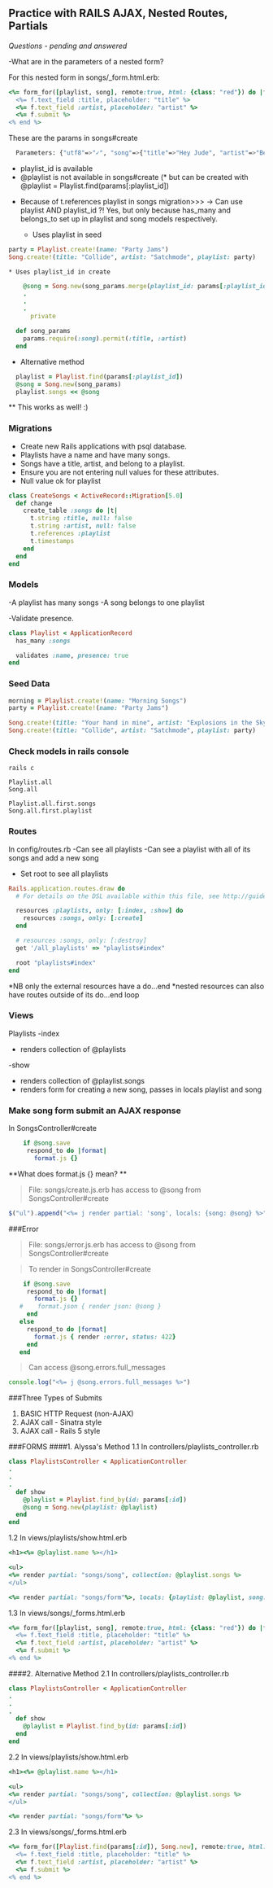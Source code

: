 ## Practice with RAILS AJAX, Nested Routes, Partials

*Questions - pending and answered*
 
-What are in the parameters of a nested form?

For this nested form in songs/_form.html.erb:
```ruby
<%= form_for([playlist, song], remote:true, html: {class: "red"}) do |f| %>
  <%= f.text_field :title, placeholder: "title" %>
  <%= f.text_field :artist, placeholder: "artist" %>
  <%= f.submit %>
<% end %>
```

These are the params in songs#create
```bash
  Parameters: {"utf8"=>"✓", "song"=>{"title"=>"Hey Jude", "artist"=>"Beatles"}, "commit"=>"Create Song", "playlist_id"=>"2"}
```
* playlist_id is available
* @playlist is not available in songs#create
(* but can be created with @playlist = Playlist.find(params[:playlist_id])

- Because of t.references playlist in songs migration>>>
  -> Can use playlist AND playlist_id ?! Yes, but only because has_many and belongs_to set up in playlist and song models respectively.
  
  * Uses playlist in seed
```ruby
party = Playlist.create!(name: "Party Jams")
Song.create!(title: "Collide", artist: "Satchmode", playlist: party)
```
    * Uses playlist_id in create
```ruby 
    @song = Song.new(song_params.merge(playlist_id: params[:playlist_id]))
    .
    .
    .
      private

  def song_params
    params.require(:song).permit(:title, :artist)
  end
```
  * Alternative method 
  ```ruby
    playlist = Playlist.find(params[:playlist_id])
    @song = Song.new(song_params)
    playlist.songs << @song
  ```
  ** This works as well! :)


### Migrations
- Create new Rails applications with psql database.
- Playlists have a name and have many songs.
- Songs have a title, artist, and belong to a playlist.
- Ensure you are not entering null values for these attributes. 
- Null value ok for playlist
```ruby
class CreateSongs < ActiveRecord::Migration[5.0]
  def change
    create_table :songs do |t|
      t.string :title, null: false
      t.string :artist, null: false
      t.references :playlist
      t.timestamps
    end
  end
end
```


### Models
-A playlist has many songs
-A song belongs to one playlist

-Validate presence.
```ruby
class Playlist < ApplicationRecord
  has_many :songs

  validates :name, presence: true
end
```

### Seed Data
```ruby 
morning = Playlist.create!(name: "Morning Songs")
party = Playlist.create!(name: "Party Jams")

Song.create!(title: "Your hand in mine", artist: "Explosions in the Sky", playlist: morning)
Song.create!(title: "Collide", artist: "Satchmode", playlist: party)
```

### Check models in rails console
```irb 
rails c

Playlist.all
Song.all

Playlist.all.first.songs
Song.all.first.playlist
```

### Routes
In config/routes.rb
-Can see all playlists
-Can see a playlist with all of its songs and add a new song 
- Set root to see all playlists
```ruby
Rails.application.routes.draw do
  # For details on the DSL available within this file, see http://guides.rubyonrails.org/routing.html

  resources :playlists, only: [:index, :show] do
    resources :songs, only: [:create]
  end

  # resources :songs, only: [:destroy]
  get '/all_playlists' => "playlists#index"

  root "playlists#index"
end
```

*NB only the external resources have a do...end
*nested resources can also have routes outside of its do...end loop

### Views
Playlists 
-index 
  - renders collection of @playlists
  
-show
 - renders collection of @playlist.songs
 - renders form for creating a new song, passes in locals playlist and song 
 
 ### Make song form submit an AJAX response
 
 In SongsController#create
 ```ruby
     if @song.save
      respond_to do |format|
        format.js {}
 ```
 
 **What does format.js {} mean? **
 > File: songs/create.js.erb
 > has access to @song from SongsController#create
```javascript
$("ul").append("<%= j render partial: 'song', locals: {song: @song} %>");
```
 
 
 ###Error
  > File: songs/error.js.erb
   > has access to @song from SongsController#create
   
   >To render in SongsController#create
 ```ruby
     if @song.save
      respond_to do |format|
        format.js {}
    #    format.json { render json: @song }
      end
    else
      respond_to do |format|
        format.js { render :error, status: 422}
      end
    end
 ```

> Can access @song.errors.full_messages
```javascript
console.log("<%= j @song.errors.full_messages %>")
```

###Three Types of Submits
1. BASIC HTTP Request (non-AJAX)
2. AJAX call - Sinatra style
3. AJAX call - Rails 5 style 


###FORMS
####1. Alyssa's Method
1.1 In controllers/playlists_controller.rb
```ruby
class PlaylistsController < ApplicationController
.
.
.
  def show
    @playlist = Playlist.find_by(id: params[:id])
    @song = Song.new(playlist: @playlist)
  end
end

```
1.2 In views/playlists/show.html.erb
```ruby
<h1><%= @playlist.name %></h1>

<ul>
<%= render partial: "songs/song", collection: @playlist.songs %>
</ul>

<%= render partial: "songs/form"%>, locals: {playlist: @playlist, song: @song}%>
```

1.3 In views/songs/_forms.html.erb
```ruby
<%= form_for([playlist, song], remote:true, html: {class: "red"}) do |f| %>
  <%= f.text_field :title, placeholder: "title" %>
  <%= f.text_field :artist, placeholder: "artist" %>
  <%= f.submit %>
<% end %>
```

####2. Alternative Method
2.1 In controllers/playlists_controller.rb
```ruby
class PlaylistsController < ApplicationController
.
.
.
  def show
    @playlist = Playlist.find_by(id: params[:id])
  end
end

```
2.2 In views/playlists/show.html.erb
```ruby
<h1><%= @playlist.name %></h1>

<ul>
<%= render partial: "songs/song", collection: @playlist.songs %>
</ul>

<%= render partial: "songs/form"%> %>
```
2.3 In views/songs/_forms.html.erb
```ruby
<%= form_for([Playlist.find(params[:id]), Song.new], remote:true, html: {class: "red"}) do |f| %>
  <%= f.text_field :title, placeholder: "title" %>
  <%= f.text_field :artist, placeholder: "artist" %>
  <%= f.submit %>
<% end %>
```
